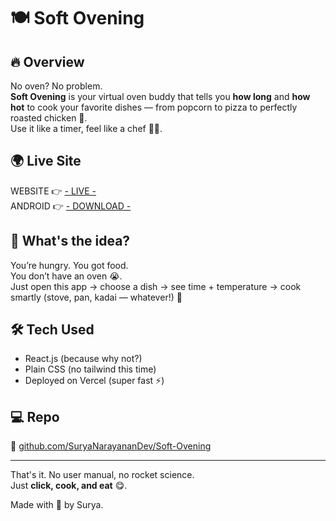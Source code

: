 # 🍽️ Soft Ovening

## 🔥 Overview

No oven? No problem.  
**Soft Ovening** is your virtual oven buddy that tells you **how long** and **how hot** to cook your favorite dishes — from popcorn to pizza to perfectly roasted chicken 🍗.  
Use it like a timer, feel like a chef 👨‍🍳.

## 🌍 Live Site

WEBSITE 👉  [- LIVE -](https://softovening.vercel.app/)<br/>
ANDROID 👉  [- DOWNLOAD -]()

## 🧠 What's the idea?

You’re hungry. You got food.  
You don’t have an oven 😭.  
Just open this app → choose a dish → see time + temperature → cook smartly (stove, pan, kadai — whatever!) 🚀

## 🛠 Tech Used

- React.js (because why not?)
- Plain CSS (no tailwind this time)
- Deployed on Vercel (super fast ⚡)

## 💻 Repo

🔗 [github.com/SuryaNarayananDev/Soft-Ovening](https://github.com/SuryaNarayananDev/Soft-Ovening)

---

That's it. No user manual, no rocket science.  
Just **click, cook, and eat** 😋.

Made with 💙 by Surya.
